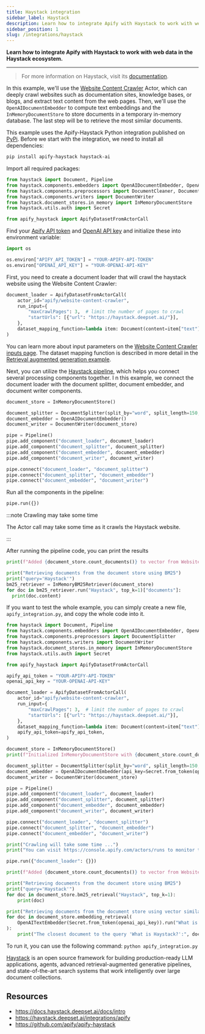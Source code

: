 ```yaml
---
title: Haystack integration
sidebar_label: Haystack
description: Learn how to integrate Apify with Haystack to work with web data in the Haystack ecosystem.
sidebar_position: 1
slug: /integrations/haystack
---
```


**Learn how to integrate Apify with Haystack to work with web data in the Haystack ecosystem.**

---

> For more information on Haystack, visit its [documentation](https://docs.haystack.deepset.ai/docs/intro).

In this example, we'll use the [Website Content Crawler](https://apify.com/apify/website-content-crawler) Actor, which can deeply crawl websites such as documentation sites, knowledge bases, or blogs, and extract text content from the web pages.
Then, we'll use the `OpenAIDocumentEmbedder` to compute text embeddings and the `InMemoryDocumentStore` to store documents in a temporary in-memory database.
The last step will be to retrieve the most similar documents.

This example uses the Apify-Haystack Python integration published on [PyPi](https://pypi.org/project/apify-haystack/).
Before we start with the integration, we need to install all dependencies:

```bash
pip install apify-haystack haystack-ai
```

Import all required packages:

```python
from haystack import Document, Pipeline
from haystack.components.embedders import OpenAIDocumentEmbedder, OpenAITextEmbedder
from haystack.components.preprocessors import DocumentCleaner, DocumentSplitter
from haystack.components.writers import DocumentWriter
from haystack.document_stores.in_memory import InMemoryDocumentStore
from haystack.utils.auth import Secret

from apify_haystack import ApifyDatasetFromActorCall
```

Find your [Apify API token](https://console.apify.com/account/integrations) and [OpenAI API key](https://platform.openai.com/account/api-keys) and initialize these into environment variable:

```python
import os

os.environ["APIFY_API_TOKEN"] = "YOUR-APIFY-API-TOKEN"
os.environ["OPENAI_API_KEY"] = "YOUR-OPENAI-API-KEY"
```

First, you need to create a document loader that will crawl the haystack website using the Website Content Crawler:

```python
document_loader = ApifyDatasetFromActorCall(
    actor_id="apify/website-content-crawler",
    run_input={
        "maxCrawlPages": 3,  # limit the number of pages to crawl
        "startUrls": [{"url": "https://haystack.deepset.ai/"}],
    },
    dataset_mapping_function=lambda item: Document(content=item["text"] or "", meta={"url": item["url"]}),
)
```

You can learn more about input parameters on the [Website Content Crawler inputs page](https://apify.com/apify/website-content-crawler/input-schema).
The dataset mapping function is described in more detail in the [Retrieval augmented generation example](https://colab.research.google.com/github/deepset-ai/haystack-cookbook/blob/main/notebooks/apify_haystack_rag.ipynb).

Next, you can utilize the [Haystack pipeline](https://docs.haystack.deepset.ai/docs/pipelines), which helps you connect several processing components together. I
n this example, we connect the document loader with the document splitter, document embedder, and document writer components.

```python
document_store = InMemoryDocumentStore()

document_splitter = DocumentSplitter(split_by="word", split_length=150, split_overlap=50)
document_embedder = OpenAIDocumentEmbedder()
document_writer = DocumentWriter(document_store)

pipe = Pipeline()
pipe.add_component("document_loader", document_loader)
pipe.add_component("document_splitter", document_splitter)
pipe.add_component("document_embedder", document_embedder)
pipe.add_component("document_writer", document_writer)

pipe.connect("document_loader", "document_splitter")
pipe.connect("document_splitter", "document_embedder")
pipe.connect("document_embedder", "document_writer")
```

Run all the components in the pipeline:

```python
pipe.run({})
```

:::note Crawling may take some time

The Actor call may take some time as it crawls the Haystack website.

:::

After running the pipeline code, you can print the results

```python
print(f"Added {document_store.count_documents()} to vector from Website Content Crawler")

print("Retrieving documents from the document store using BM25")
print("query='Haystack'")
bm25_retriever = InMemoryBM25Retriever(document_store)
for doc in bm25_retriever.run("Haystack", top_k=1)["documents"]:
  print(doc.content)
```

If you want to test the whole example, you can simply create a new file, `apify_integration.py`, and copy the whole code into it.

```python
from haystack import Document, Pipeline
from haystack.components.embedders import OpenAIDocumentEmbedder, OpenAITextEmbedder
from haystack.components.preprocessors import DocumentSplitter
from haystack.components.writers import DocumentWriter
from haystack.document_stores.in_memory import InMemoryDocumentStore
from haystack.utils.auth import Secret

from apify_haystack import ApifyDatasetFromActorCall

apify_api_token = "YOUR-APIFY-API-TOKEN"
openai_api_key = "YOUR-OPENAI-API-KEY"

document_loader = ApifyDatasetFromActorCall(
    actor_id="apify/website-content-crawler",
    run_input={
        "maxCrawlPages": 3,  # limit the number of pages to crawl
        "startUrls": [{"url": "https://haystack.deepset.ai/"}],
    },
    dataset_mapping_function=lambda item: Document(content=item["text"] or "", meta={"url": item["url"]}),
    apify_api_token=apify_api_token,
)

document_store = InMemoryDocumentStore()
print(f"Initialized InMemoryDocumentStore with {document_store.count_documents()} documents")

document_splitter = DocumentSplitter(split_by="word", split_length=150, split_overlap=50)
document_embedder = OpenAIDocumentEmbedder(api_key=Secret.from_token(openai_api_key))
document_writer = DocumentWriter(document_store)

pipe = Pipeline()
pipe.add_component("document_loader", document_loader)
pipe.add_component("document_splitter", document_splitter)
pipe.add_component("document_embedder", document_embedder)
pipe.add_component("document_writer", document_writer)

pipe.connect("document_loader", "document_splitter")
pipe.connect("document_splitter", "document_embedder")
pipe.connect("document_embedder", "document_writer")

print("Crawling will take some time ...")
print("You can visit https://console.apify.com/actors/runs to monitor the progress")

pipe.run({"document_loader": {}})

print(f"Added {document_store.count_documents()} to vector from Website Content Crawler")

print("Retrieving documents from the document store using BM25")
print("query='Haystack'")
for doc in document_store.bm25_retrieval("Haystack", top_k=1):
    print(doc)

print("Retrieving documents from the document store using vector similarity.")
for doc in document_store.embedding_retrieval(
    OpenAITextEmbedder(Secret.from_token(openai_api_key)).run("What is Haystack?")["embedding"], top_k=1
):
    print("The closest document to the query 'What is Haystack?':", doc)

```

To run it, you can use the following command: `python apify_integration.py`

[Haystack](https://haystack.deepset.ai/) is an open source framework for building production-ready LLM applications, agents, advanced retrieval-augmented generative pipelines, and state-of-the-art search systems that work intelligently over large document collections. 

## Resources

- <https://docs.haystack.deepset.ai/docs/intro>
- <https://haystack.deepset.ai/integrations/apify>
- <https://github.com/apify/apify-haystack>
